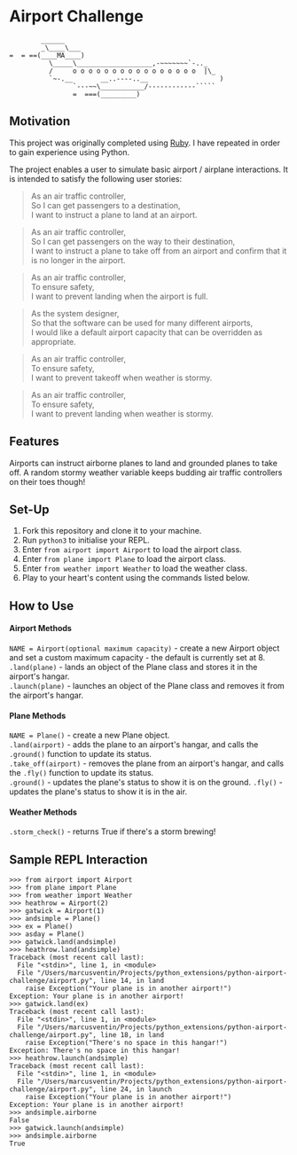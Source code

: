 Airport Challenge
=================

```
        ______
        _\____\___
=  = ==(____MA____)
          \_____\___________________,-~~~~~~~`-.._
          /     o o o o o o o o o o o o o o o o  |\_
          `~-.__       __..----..__                  )
                `---~~\___________/------------`````
                =  ===(_________)

```

## Motivation
This project was originally completed using [Ruby](https://github.com/marcusventin/airport_challenge). I have repeated in order to gain experience using Python.  

The project enables a user to simulate basic airport / airplane interactions. It is intended to satisfy the following user stories:

> As an air traffic controller,  
> So I can get passengers to a destination,  
> I want to instruct a plane to land at an airport.

> As an air traffic controller,  
> So I can get passengers on the way to their destination,  
> I want to instruct a plane to take off from an airport and confirm that it is no longer in the airport.

> As an air traffic controller,  
> To ensure safety,  
> I want to prevent landing when the airport is full.

> As the system designer,  
> So that the software can be used for many different airports,  
> I would like a default airport capacity that can be overridden as appropriate.

> As an air traffic controller,  
> To ensure safety,  
> I want to prevent takeoff when weather is stormy.

> As an air traffic controller,  
> To ensure safety,  
> I want to prevent landing when weather is stormy.

## Features
Airports can instruct airborne planes to land and grounded planes to take off. A random stormy weather variable keeps budding air traffic controllers on their toes though!

## Set-Up
1. Fork this repository and clone it to your machine.
2. Run `python3` to initialise your REPL.
3. Enter `from airport import Airport` to load the airport class.
4. Enter `from plane import Plane` to load the airport class.
5. Enter `from weather import Weather` to load the weather class.
6. Play to your heart's content using the commands listed below.

## How to Use
#### Airport Methods
`NAME = Airport(optional maximum capacity)` - create a new Airport object and set a custom maximum capacity - the default is currently set at 8.  
`.land(plane)` - lands an object of the Plane class and stores it in the airport's hangar.  
`.launch(plane)` - launches an object of the Plane class and removes it from the airport's hangar.  

#### Plane Methods
`NAME = Plane()` - create a new Plane object.  
`.land(airport)` - adds the plane to an airport's hangar, and calls the `.ground()` function to update its status.  
`.take_off(airport)` - removes the plane from an airport's hangar, and calls the `.fly()` function to update its status.  
`.ground()` - updates the plane's status to show it is on the ground.
`.fly()` - updates the plane's status to show it is in the air.

#### Weather Methods
`.storm_check()` - returns True if there's a storm brewing!

## Sample REPL Interaction
```
>>> from airport import Airport
>>> from plane import Plane
>>> from weather import Weather
>>> heathrow = Airport(2)
>>> gatwick = Airport(1)
>>> andsimple = Plane()
>>> ex = Plane()
>>> asday = Plane()
>>> gatwick.land(andsimple)
>>> heathrow.land(andsimple)
Traceback (most recent call last):
  File "<stdin>", line 1, in <module>
  File "/Users/marcusventin/Projects/python_extensions/python-airport-challenge/airport.py", line 14, in land
    raise Exception("Your plane is in another airport!")
Exception: Your plane is in another airport!
>>> gatwick.land(ex)
Traceback (most recent call last):
  File "<stdin>", line 1, in <module>
  File "/Users/marcusventin/Projects/python_extensions/python-airport-challenge/airport.py", line 18, in land
    raise Exception("There's no space in this hangar!")
Exception: There's no space in this hangar!
>>> heathrow.launch(andsimple)
Traceback (most recent call last):
  File "<stdin>", line 1, in <module>
  File "/Users/marcusventin/Projects/python_extensions/python-airport-challenge/airport.py", line 24, in launch
    raise Exception("Your plane is in another airport!")
Exception: Your plane is in another airport!
>>> andsimple.airborne
False
>>> gatwick.launch(andsimple)
>>> andsimple.airborne
True
```
